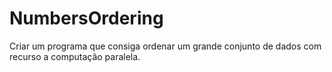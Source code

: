 # NumbersOrdering
Criar um programa que consiga ordenar um grande conjunto de dados com recurso a computação paralela.

